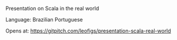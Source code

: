 Presentation on Scala in the real world

Language: Brazilian Portuguese

Opens at: https://gitpitch.com/leofigs/presentation-scala-real-world
